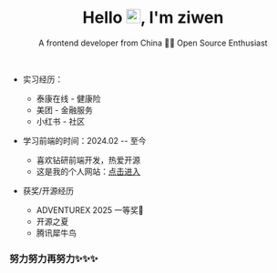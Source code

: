 <p align="center">
  <h1 height="200px" align="center">
   Hello <img src="https://cdn.jsdelivr.net/gh/MaleWeb/picture/images/techblog/hi.gif" width="25">, I'm ziwen
  </h1>
   <p align="center">A frontend developer from China 👨‍💻 Open Source Enthusiast</p>
</p>

<br>

- 实习经历：
  - 泰康在线 - 健康险
  - 美团 - 金融服务
  - 小红书 - 社区
       
- 学习前端的时间：2024.02 -- 至今
  - 喜欢钻研前端开发，热爱开源
  - 这是我的个人网站：[点击进入](https://www.ziwen.icu/)

- 获奖/开源经历
  - ADVENTUREX 2025 一等奖🥇
  - 开源之夏
  - 腾讯犀牛鸟

### 努力努力再努力✨✨✨

